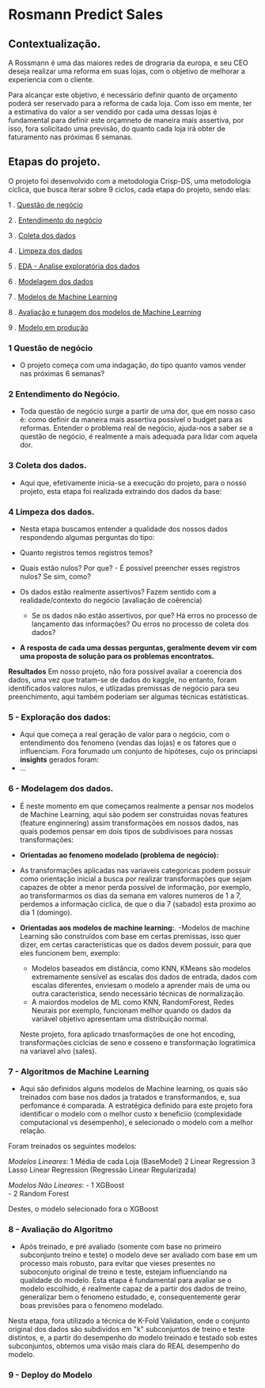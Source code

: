 # Rosmann Predict Sales

## Contextualização. 

A Rossmann é uma das maiores redes de drograria da europa, e seu CEO deseja realizar uma reforma em suas lojas, com o objetivo de melhorar a experiencia com o cliente. 

Para alcançar este objetivo, é necessário definir quanto de orçamento poderá ser reservado para a reforma de cada loja. Com isso em mente, ter a estimativa do valor a ser vendido por cada uma dessas lojas é 
fundamental para definir este orçamneto de maneira mais assertiva, por isso, fora solicitado uma previsão, do quanto cada loja irá obter de faturamento nas próximas 6 semanas. 

## Etapas do projeto. 
O projeto foi desenvolvido com a metodologia Crisp-DS, uma metodologia cíclica, que busca iterar sobre 9 ciclos, cada etapa do projeto, sendo elas: 
   
   1 . [Questão de negócio](#1-questão-de-negócio)

   2 . [Entendimento do negócio](#2-entendimento-do-negócio)

   3 . [Coleta dos dados](#3-coleta-dos-dados)

   4 . [Limpeza dos dados](#4-limpeza-dos-dados)

   5 . [EDA - Analise exploratória dos dados](#5---exploração-dos-dados)

   6 . [Modelagem dos dados](#6---modelagem-dos-dados)

   7 . [Modelos de Machine Learning](#7---algoritmos-de-machine-learning)

   8 . [Avaliação e tunagem dos modelos de Machine Learning](#8---avaliação-do-algoritmo)

   9 . [Modelo em produção](#9---deploy-do-modelo)


 ### 1 Questão de negócio
  - O projeto começa com uma indagação, do tipo quanto vamos vender nas próximas 6 semanas?

 ### 2 Entendimento do Negócio. 
   - Toda questão de negócio surge a partir de uma dor, que em nosso caso é: como definir
da maneira mais assertiva possível o budget para as reformas. Entender o problema real de negócio, ajuda-nos a saber se a questão de negócio, é realmente a mais adequada para lidar com aquela dor.

### 3 Coleta dos dados. 
  - Aqui que, efetivamente inicia-se a execução do projeto, para o nosso projeto, esta etapa foi realizada extraindo dos dados da base:

### 4 Limpeza dos dados.
  - Nesta etapa buscamos entender a qualidade dos nossos dados respondendo algumas perguntas do tipo:
   -  Quanto registros temos registros temos?
   -  Quais estão nulos? Por que?
    -  É possível preencher esses registros nulos? Se sim, como?
   - Os dados estão realmente assertivos? Fazem sentido com a realidade/contexto do negócio (avaliação de coêrencia)
     - Se os dados não estão assertivos, por que? Há erros no processo de lançamento das informações? Ou erros no processo de coleta dos dados?

   - **A resposta de cada uma dessas perguntas, geralmente devem vir com uma proposta de solução para os problemas encontratos.**  

   **Resultados**
  Em nosso projeto, não fora possível avaliar a coerencia dos dados, uma vez que tratam-se de dados do kaggle, no entanto, foram identificados valores nulos, e utlizadas premissas de negócio para seu preenchimento, aqui também poderiam ser algumas técnicas estátisticas.   

### 5 - Exploração dos dados: 
  - Aqui que começa a real geração de valor para o negócio, com o entendimento dos fenomeno (vendas das lojas) e os fatores que o influenciam. Fora forumado um conjunto de hipóteses, cujo os princiapsi
**insights** gerados foram:
- ...

### 6 - Modelagem dos dados. 
  - É neste momento em que começamos realmente a pensar nos modelos de Machine Learning, aqui são podem ser construidas novas features (feature enginnering) assim transformações em nossos dados, nas quais podemos pensar em dois tipos de subdivisoes para nossas transformações:
  
  - **Orientadas ao fenomeno modelado (problema de negócio):**
   -  As transformações aplicadas nas variaveis categoricas podem possuir como orientação inicial a busca por realizar transformações que sejam capazes de obter a menor perda possível de informação,
     por exemplo, ao transformarmos os dias da semana em valores numeros de 1 a 7, perdemos a informação ciclica, de que o dia 7 (sabado) esta proximo ao dia 1 (domingo).
  
  - **Orientadas aos modelos de machine learning:**.
   -Modelos de machine Learning são construídos com base em certas premissas, isso quer dizer, em certas características que os dados devem possuir, para que eles funcionem bem, exemplo:
     - Modelos baseados em distância, como KNN, KMeans são modelos extremamente sensível as escalas dos dados de entrada, dados com escalas diferentes, enviesam o modelo a aprender mais de uma ou outra caracteristica, sendo necessário técnicas de normalização.
     - A maiordos modelos de ML como KNN, RandomForest, Redes Neurais por exemplo, funcionam melhor quando os dados da variável objetivo apresentam uma distribuição normal.

     Neste projeto, fora aplicado trnasformações de one hot encoding, transformações ciclcias de seno e cosseno e transformação logratimica na variavel alvo (sales).

### 7 - Algoritmos de Machine Learning 
  - Aqui são definidos alguns modelos de Machine learning, os quais são treinados com base nos dados ja tratados e transformandos, e, sua perfomance é comparada. 
  A estratégica definido para este projeto fora identificar o modelo com o melhor custo x beneficiio (complexidade computacional vs desempenho), e selecionado o modelo
  com a melhor relação. 

  Foram treinados os seguintes modelos:

  *Modelos Lineares*:
    1 Média de cada Loja (BaseModel)
    2 Linear Regression 
    3 Lasso Linear Regression  (Regressão Linear Regularizada)
  
  *Modelos Não Lineares*: 
    - 1 XGBoost   
    - 2 Random Forest
    
  Destes, o modelo selecionado fora o XGBoost  

### 8 - Avaliação do Algoritmo 
  - Após treinado, e pré avaliado (somente com base no primeiro subconjunto treino e teste) o modelo deve ser avaliado com base em um processo mais robusto, para evitar que vieses presentes no suboconjuto original de treino e teste, estejam influenciando na qualidade do modelo. Esta etapa é fundamental para avaliar se o modelo escolhido, é realmente capaz de a partir dos dados de treino, generalizar bem o fenomeno estudado, e, consequentemente gerar boas previsões para o fenomeno modelado. 

  Nesta etapa, fora utilizado a técnica de K-Fold Validation, onde o conjunto original dos dados são subdividos em "k" subconjuntos de treino e teste distintos, e, a partir do desempenho  do modelo treinado e testado sob estes subconjuntos, obtemos uma visão mais clara do REAL desempenho do modelo. 

### 9 - Deploy do Modelo



[def]: 1-questão-de-negócio